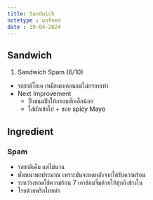 ```yaml
---
title: Sandwich
notetype : unfeed
date : 19-04-2024
---
```


## Sandwich
1. Sandwich Spam (6/10)
- รถชาติโอเค เหมือนเบคอนแต่ไม่กรอบเท่า
- Next Improvement
    - ปิ้งขนมปังให้กรอบสักเล็กน้อย
    - ใส่ผักเข้าไป + ซอย spicy Mayo


## Ingredient

### Spam
- รสชาติเค็ม แต่ไม่นาน
- หั่นหนาพอประมาณ เพราะมันจะหดหลังจากได้รับความร้อน
- ระหว่างทอดใช้ความร้อน 7 เอาซ้อมจิ้มด้วยให้สุกถึงข้างใน
- โรยด้วยพริกไทยดำ






